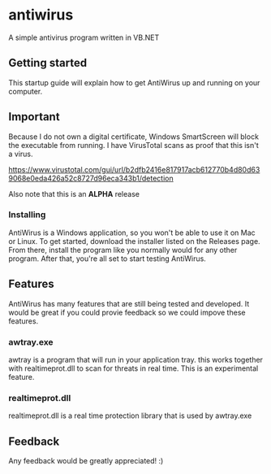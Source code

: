 # antiwirus

A simple antivirus program written in VB.NET

## Getting started

This startup guide will explain how to get AntiWirus up and running on your computer.

## Important

Because I do not own a digital certificate, Windows SmartScreen will block the executable from running. I have VirusTotal scans as proof that this isn't a virus.

https://www.virustotal.com/gui/url/b2dfb2416e817917acb612770b4d80d639068e0eda426a52c8727d96eca343b1/detection

Also note that this is an **ALPHA** release

### Installing

AntiWirus is a Windows application, so you won't be able to use it on Mac or Linux. To get started, download the installer listed on the Releases page. From there, install the program like you normally would for any other program. After that, you're all set to start testing AntiWirus.

## Features

AntiWirus has many features that are still being tested and developed. It would be great if you could provie feedback so we could impove these features.

### awtray.exe

awtray is a program that will run in your application tray. this works together with realtimeprot.dll to scan for threats in real time. This is an experimental feature.

### realtimeprot.dll

realtimeprot.dll is a real time protection library that is used by awtray.exe

## Feedback

Any feedback would be greatly appreciated! :)
